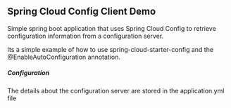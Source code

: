 ## Spring Cloud Config Client Demo

Simple spring boot application that uses Spring Cloud Config to retrieve configuration
information from a configuration server.

Its a simple example of how to use spring-cloud-starter-config and the @EnableAutoConfiguration
annotation.


##### Configuration
The details about the configuration server are stored in the application.yml file